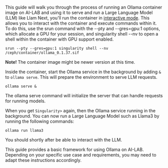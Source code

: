 This guide will walk you through the process of running an Ollama container image on AI-LAB and using it to serve and run a Large Language Model (LLM) like Llam
Next, you'll run the container in [interactive mode](/additional-guides/running-a-container-in-interactive-mode). This allows you to interact with the container and execute commands within it. To do this, use the srun command with the --pty and --gres=gpu:1 options, which allocate a GPU for your session, and singularity shell --nv to open a shell within the container with GPU support enabled.

```
srun --pty --gres=gpu:1 singularity shell --nv /ceph/container/ollama_0.1.37.sif
```

<span style="font-weight: 600;">Note! </span>The container image might be newer version at this time.

Inside the container, start the Ollama service in the background by adding `&` to `ollama serve`. This will prepare the environment to serve LLM requests.

```
ollama serve &
```

The ollama serve command will initialize the server that can handle requests for running models.

When you get `Singularity>` again, then the Ollama service running in the background. You can now run a Large Language Model such as Llama3 by running the following commands:

```
ollama run llama3
```

You should shortly after be able to interact with the LLM.

This guide provides a basic framework for using Ollama on AI-LAB. Depending on your specific use case and requirements, you may need to adapt these instructions accordingly.